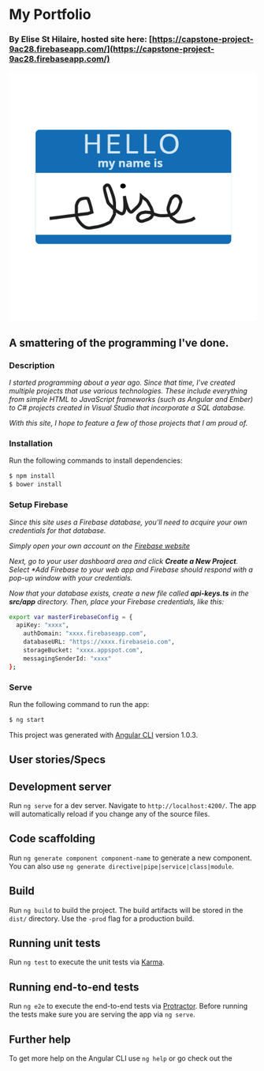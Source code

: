 # My Portfolio
### By **Elise St Hilaire**, hosted site here: [https://capstone-project-9ac28.firebaseapp.com/](https://capstone-project-9ac28.firebaseapp.com/)
![alt text](src/assets/img/hello.png)


## A smattering of the programming I've done.

### Description
_I started programming about a year ago. Since that time, I've created multiple projects that use various technologies. These include everything from simple HTML to JavaScript frameworks (such as Angular and Ember) to C# projects created in Visual Studio that incorporate a SQL database._

_With this site, I hope to feature a few of those projects that I am proud of._

### Installation
Run the following commands to install dependencies:
```sh
$ npm install
$ bower install
```

### Setup Firebase
_Since this site uses a Firebase database, you'll need to acquire your own credentials for that database._

_Simply open your own account on the [Firebase website](https://firebase.google.com/)_

_Next, go to your user dashboard area and click **Create a New Project**.  Select **Add Firebase to your web app* and Firebase should respond with a pop-up window with your credentials._

_Now that your database exists, create a new file called **api-keys.ts** in the **src/app** directory. Then, place your Firebase credentials, like this:_

```sh
export var masterFirebaseConfig = {
  apiKey: "xxxx",
    authDomain: "xxxx.firebaseapp.com",
    databaseURL: "https://xxxx.firebaseio.com",
    storageBucket: "xxxx.appspot.com",
    messagingSenderId: "xxxx"
};
```

### Serve
Run the following command to run the app:
```sh
$ ng start
```

This project was generated with [Angular CLI](https://github.com/angular/angular-cli) version 1.0.3.

## User stories/Specs

## Development server

Run `ng serve` for a dev server. Navigate to `http://localhost:4200/`. The app will automatically reload if you change any of the source files.

## Code scaffolding

Run `ng generate component component-name` to generate a new component. You can also use `ng generate directive|pipe|service|class|module`.

## Build

Run `ng build` to build the project. The build artifacts will be stored in the `dist/` directory. Use the `-prod` flag for a production build.

## Running unit tests

Run `ng test` to execute the unit tests via [Karma](https://karma-runner.github.io).

## Running end-to-end tests

Run `ng e2e` to execute the end-to-end tests via [Protractor](http://www.protractortest.org/).
Before running the tests make sure you are serving the app via `ng serve`.

## Further help

To get more help on the Angular CLI use `ng help` or go check out the
